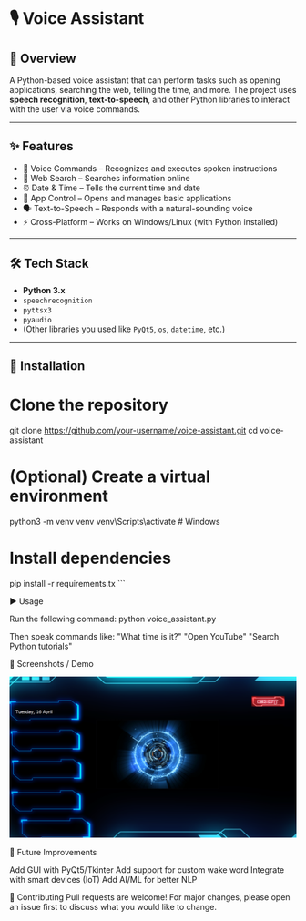# 🎙️ Voice Assistant  

## 📌 Overview  
A Python-based voice assistant that can perform tasks such as opening applications, searching the web, telling the time, and more. The project uses **speech recognition**, **text-to-speech**, and other Python libraries to interact with the user via voice commands.  

---

## ✨ Features  
- 🎤 Voice Commands – Recognizes and executes spoken instructions  
- 🔎 Web Search – Searches information online  
- ⏰ Date & Time – Tells the current time and date  
- 📂 App Control – Opens and manages basic applications  
- 🗣️ Text-to-Speech – Responds with a natural-sounding voice  
- ⚡ Cross-Platform – Works on Windows/Linux (with Python installed)  

---

## 🛠️ Tech Stack  
- **Python 3.x**  
- `speechrecognition`  
- `pyttsx3`  
- `pyaudio`  
- (Other libraries you used like `PyQt5`, `os`, `datetime`, etc.)  

---

## 🚀 Installation  

# Clone the repository
git clone https://github.com/your-username/voice-assistant.git
cd voice-assistant

# (Optional) Create a virtual environment
python3 -m venv venv
venv\Scripts\activate     # Windows

# Install dependencies
pip install -r requirements.tx ```

▶️ Usage

Run the following command:
  python voice_assistant.py

  
Then speak commands like:
"What time is it?"
"Open YouTube"
"Search Python tutorials"


📸 Screenshots / Demo 

![Voice Assistant Screenshot](take%20a%20screenshot.png)


📌 Future Improvements

Add GUI with PyQt5/Tkinter
Add support for custom wake word
Integrate with smart devices (IoT)
Add AI/ML for better NLP


🤝 Contributing
Pull requests are welcome! For major changes, please open an issue first to discuss what you would like to change.


